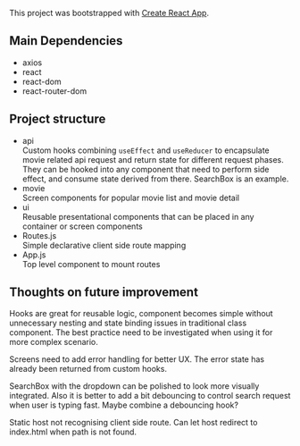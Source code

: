 This project was bootstrapped with [Create React App](https://github.com/facebook/create-react-app).

## Main Dependencies

- axios
- react
- react-dom
- react-router-dom

## Project structure

- api  
  Custom hooks combining `useEffect` and `useReducer` to encapsulate movie related api request and return state for different request phases.
  They can be hooked into any component that need to perform side effect, and consume state derived from there. SearchBox is an example.
- movie  
  Screen components for popular movie list and movie detail
- ui  
  Reusable presentational components that can be placed in any container or screen components
- Routes.js  
  Simple declarative client side route mapping
- App.js  
  Top level component to mount routes

## Thoughts on future improvement

Hooks are great for reusable logic, component becomes simple without unnecessary nesting and state binding issues in traditional class component. The best practice need to be investigated when using it for more complex scenario.

Screens need to add error handling for better UX. The error state has already been returned from custom hooks.

SearchBox with the dropdown can be polished to look more visually integrated. Also it is better to add a bit debouncing to control search request when user is typing fast. Maybe combine a debouncing hook?

Static host not recognising client side route. Can let host redirect to index.html when path is not found.
